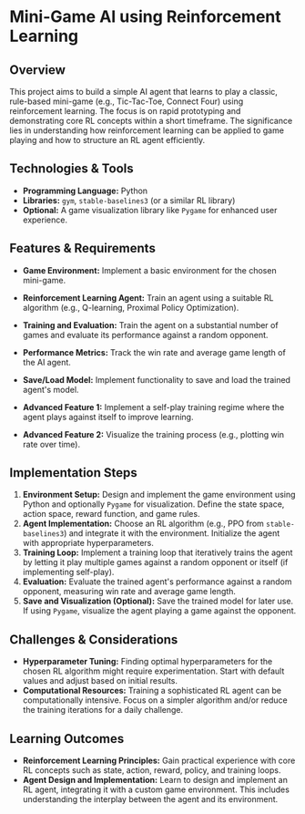 # Mini-Game AI using Reinforcement Learning

## Overview

This project aims to build a simple AI agent that learns to play a classic, rule-based mini-game (e.g., Tic-Tac-Toe, Connect Four) using reinforcement learning. The focus is on rapid prototyping and demonstrating core RL concepts within a short timeframe.  The significance lies in understanding how reinforcement learning can be applied to game playing and how to structure an RL agent efficiently.

## Technologies & Tools

* **Programming Language:** Python
* **Libraries:** `gym`, `stable-baselines3` (or a similar RL library)
* **Optional:**  A game visualization library like `Pygame` for enhanced user experience.


## Features & Requirements

- **Game Environment:** Implement a basic environment for the chosen mini-game.
- **Reinforcement Learning Agent:** Train an agent using a suitable RL algorithm (e.g., Q-learning, Proximal Policy Optimization).
- **Training and Evaluation:**  Train the agent on a substantial number of games and evaluate its performance against a random opponent.
- **Performance Metrics:** Track the win rate and average game length of the AI agent.
- **Save/Load Model:** Implement functionality to save and load the trained agent's model.

- **Advanced Feature 1:** Implement a self-play training regime where the agent plays against itself to improve learning.
- **Advanced Feature 2:** Visualize the training process (e.g., plotting win rate over time).


## Implementation Steps

1. **Environment Setup:** Design and implement the game environment using Python and optionally `Pygame` for visualization. Define the state space, action space, reward function, and game rules.
2. **Agent Implementation:** Choose an RL algorithm (e.g., PPO from `stable-baselines3`) and integrate it with the environment.  Initialize the agent with appropriate hyperparameters.
3. **Training Loop:** Implement a training loop that iteratively trains the agent by letting it play multiple games against a random opponent or itself (if implementing self-play).
4. **Evaluation:**  Evaluate the trained agent's performance against a random opponent, measuring win rate and average game length.
5. **Save and Visualization (Optional):** Save the trained model for later use. If using `Pygame`, visualize the agent playing a game against the opponent.


## Challenges & Considerations

- **Hyperparameter Tuning:** Finding optimal hyperparameters for the chosen RL algorithm might require experimentation. Start with default values and adjust based on initial results.
- **Computational Resources:** Training a sophisticated RL agent can be computationally intensive.  Focus on a simpler algorithm and/or reduce the training iterations for a daily challenge.


## Learning Outcomes

- **Reinforcement Learning Principles:**  Gain practical experience with core RL concepts such as state, action, reward, policy, and training loops.
- **Agent Design and Implementation:** Learn to design and implement an RL agent, integrating it with a custom game environment.  This includes understanding the interplay between the agent and its environment.

